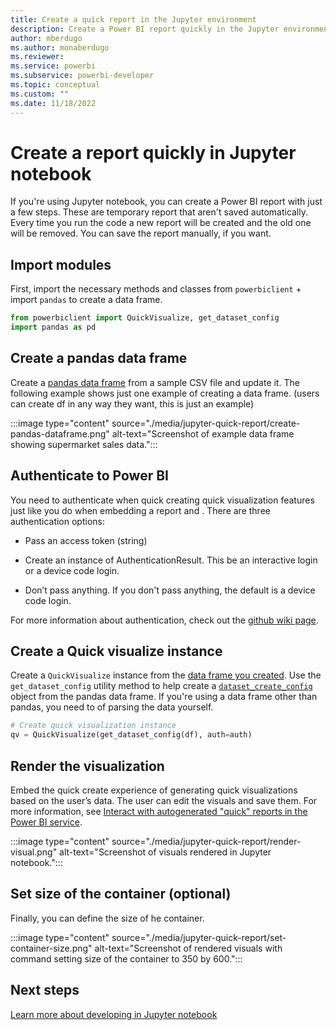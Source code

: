 ```yaml
---
title: Create a quick report in the Jupyter environment
description: Create a Power BI report quickly in the Jupyter environment
author: mberdugo
ms.author: monaberdugo
ms.reviewer:
ms.service: powerbi
ms.subservice: powerbi-developer
ms.topic: conceptual
ms.custom: ""
ms.date: 11/18/2022
---
```

# Create a report quickly in Jupyter notebook

If you're using Jupyter notebook, you can create a Power BI report with just a few steps. These are temporary report that aren't saved automatically. Every time you run the code a new report will be created and the old one will be removed. You can save the report manually, if you want.

## Import modules

First, import the necessary methods and classes from `powerbiclient` + import `pandas` to create a data frame.

```python
from powerbiclient import QuickVisualize, get_dataset_config
import pandas as pd
```

## Create a pandas data frame

Create a [pandas data frame](https://pandas.pydata.org/pandas-docs/stable/reference/api/pandas.DataFrame.html) from a sample CSV file and update it. The following example shows just one example of creating a data frame.  (users can create df in any way they want, this is just an example)

:::image type="content" source="./media/jupyter-quick-report/create-pandas-dataframe.png" alt-text="Screenshot of example data frame showing supermarket sales data.":::

## Authenticate to Power BI

You need to authenticate when quick creating quick visualization features just like you do when embedding a report and . There are three authentication options:

* Pass an access token (string)

* Create an instance of AuthenticationResult. This be an interactive login or a device code login.

* Don’t pass anything. If you don't pass anything, the default is a device code login.

For more information about authentication, check out the [github wiki page](https://github.com/microsoft/powerbi-jupyter/wiki#authenticate-to-power-bi-and-acquire-an-access-token).

## Create a Quick visualize instance

Create a `QuickVisualize` instance from the [data frame you created](#create-a-pandas-data-frame). Use the `get_dataset_config` utility method to help create a [`dataset_create_config`](/javascript/api/powerbi/powerbi-models/idatasetcreateconfiguration) object from the pandas data frame. If you're using a data frame other than pandas, you need to of parsing the data yourself.

```python
# Create quick visualization instance
qv = QuickVisualize(get_dataset_config(df), auth=auth)
```

## Render the visualization

Embed the quick create experience of generating quick visualizations based on the user’s data. The user can edit the visuals and save them. For more information, see [Interact with autogenerated "quick" reports in the Power BI service](../../create-reports/service-interact-quick-report.md).

:::image type="content" source="./media/jupyter-quick-report/render-visual.png" alt-text="Screenshot of visuals rendered in Jupyter notebook.":::

## Set size of the container (optional)

Finally, you can define the size of he container.

:::image type="content" source="./media/jupyter-quick-report/set-container-size.png" alt-text="Screenshot of rendered visuals with command setting size of the container to 350 by 600.":::

## Next steps

[Learn more about developing in Jupyter notebook](/javascript/api/overview/powerbi/powerbi-jupyter)
